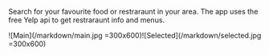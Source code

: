 Search for your favourite food or restraraunt in your area. The app uses the free Yelp api to get restraraunt info and menus.


<div>
</div>
![Main](/markdown/main.jpg =300x600)![Selected](/markdown/selected.jpg =300x600)

